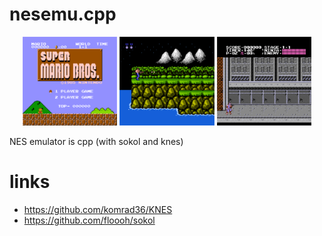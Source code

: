 # nesemu.cpp

<p align="center">
  <img src="screenshots/Snipaste_2023-04-12_22-05-03.png" alt="" width="30%">
  <img src="screenshots/Snipaste_2023-04-12_22-05-31.png" alt="" width="30%">
  <img src="screenshots/Snipaste_2023-04-12_22-05-51.png" alt="" width="30%">
</p>

NES emulator is cpp (with sokol and knes)

# links

- https://github.com/komrad36/KNES
- https://github.com/floooh/sokol

